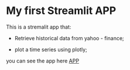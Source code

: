 # My first Streamlit APP

This is a stremalit app that:

- Retrieve historical data from yahoo - finance;

- plot a time series using plotly;

you can see the app here [APP](https://tads-estatistica-2025-1.streamlit.app/)